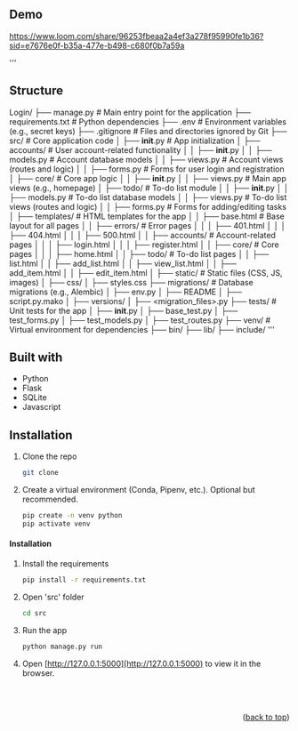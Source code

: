 ## Demo
https://www.loom.com/share/96253fbeaa2a4ef3a278f95990fe1b36?sid=e7676e0f-b35a-477e-b498-c680f0b7a59a 


'''
## Structure
Login/
├── manage.py            # Main entry point for the application
├── requirements.txt     # Python dependencies
├── .env                 # Environment variables (e.g., secret keys)
├── .gitignore           # Files and directories ignored by Git
├── src/                 # Core application code
│   ├── __init__.py      # App initialization
│   ├── accounts/        # User account-related functionality
│   │   ├── __init__.py
│   │   ├── models.py    # Account database models
│   │   ├── views.py     # Account views (routes and logic)
│   │   ├── forms.py     # Forms for user login and registration
│   ├── core/            # Core app logic
│   │   ├── __init__.py
│   │   ├── views.py     # Main app views (e.g., homepage)
│   ├── todo/            # To-do list module
│   │   ├── __init__.py
│   │   ├── models.py    # To-do list database models
│   │   ├── views.py     # To-do list views (routes and logic)
│   │   ├── forms.py     # Forms for adding/editing tasks
│   ├── templates/       # HTML templates for the app
│   │   ├── base.html    # Base layout for all pages
│   │   ├── errors/      # Error pages
│   │   │   ├── 401.html
│   │   │   ├── 404.html
│   │   │   ├── 500.html
│   │   ├── accounts/    # Account-related pages
│   │   │   ├── login.html
│   │   │   ├── register.html
│   │   ├── core/        # Core pages
│   │   │   ├── home.html
│   │   ├── todo/        # To-do list pages
│   │       ├── list.html
│   │       ├── add_list.html
│   │       ├── view_list.html
│   │       ├── add_item.html
│   │       ├── edit_item.html
│   ├── static/          # Static files (CSS, JS, images)
│       ├── css/
│           ├── styles.css
├── migrations/          # Database migrations (e.g., Alembic)
│   ├── env.py
│   ├── README
│   ├── script.py.mako
│   ├── versions/
│       ├── <migration_files>.py
├── tests/               # Unit tests for the app
│   ├── __init__.py
│   ├── base_test.py
│   ├── test_forms.py
│   ├── test_models.py
│   ├── test_routes.py
├── venv/                # Virtual environment for dependencies
    ├── bin/
    ├── lib/
    ├── include/
'''



## Built with
- Python
- Flask
- SQLite
- Javascript


<!-- INSTALLATION -->

## Installation

1. Clone the repo
   ```sh
   git clone
   ```
2. Create a virtual environment (Conda, Pipenv, etc.). Optional but recommended.
   ```sh
   pip create -n venv python
   pip activate venv
   ```   


#### Installation

1. Install the requirements
   ```sh
   pip install -r requirements.txt
   ```
2. Open 'src' folder
   ```sh
   cd src
   ```
3. Run the app
   ```sh
   python manage.py run
   ```
4. Open [http://127.0.0.1:5000](http://127.0.0.1:5000) to view it in the browser. 

<br><br>

<p align="right">(<a href="#readme-top">back to top</a>)</p>

